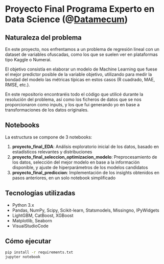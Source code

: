 # Proyecto Final Programa Experto en Data Science (@[Datamecum]([url](https://datamecum.com/)))

## Naturaleza del problema
En este proyecto, nos enfrentamos a un problema de regresión lineal con un dataset de variables ofuscadas, como los que se suelen ver en plataformas tipo Kaggle o Numerai.

El objetivo consistía en elaborar un modelo de Machine Learning que fuese el mejor predictor posible de la variable objetivo, utilizando para medir la bondad del modelo las métricas típicas en estos casos (R cuadrado, MAE, RMSE, etc.).

En este repositorio encontraréis todo el código que utilicé durante la resolución del problema, así como los ficheros de datos que se nos proporcionaron como inputs, y los que fui generando yo en base a transformaciones de los datos originales.

## Notebooks
La estructura se compone de 3 notebooks:
1. **proyecto_final_EDA**: Análisis exploratorio inicial de los datos, basado en estadísticos relevantes y distribuciones
2. **proyecto_final_seleccion_optimizacion_modelo**: Preprocesamiento de los datos, selección del mejor modelo en base a la información disponible, y ajuste de hiperparámetros de los modelos candidatos
3. **proyecto_final_prediccion**: Implementación de los insights obtenidos en pasos anteriores, en un solo notebook simplificado

## Tecnologías utilizadas
- Python 3.x
- Pandas, NumPy, Scipy, Scikit-learn, Statsmodels, Missingno, IPyWidgets
- LightGBM, CatBoost, XGBoost
- Matplotlib, Seaborn
- VisualStudioCode

## Cómo ejecutar
```bash
pip install -r requirements.txt
jupyter notebook
